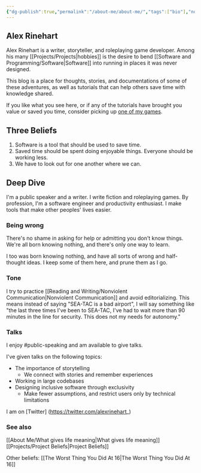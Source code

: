 ```yaml
---
{"dg-publish":true,"permalink":"/about-me/about-me/","tags":["bio"],"noteIcon":""}
---
```


## Alex Rinehart

Alex Rinehart is a writer, storyteller, and roleplaying game developer. Among his many [[Projects/Projects\|hobbies]] is the desire to bend [[Software and Programming/Software\|Software]] into running in places it was never designed.

This blog is a place for thoughts, stories, and documentations of some of these adventures, as well as tutorials that can help others save time with knowledge shared.

If you like what you see here, or if any of the tutorials have brought you value or saved you time, consider picking up [one of my games](https://alrine.itch.io/).

## Three Beliefs[](https://blog.alexrinehart.net/about/#three-beliefs)

1.  Software is a tool that should be used to save time.
2.  Saved time should be spent doing enjoyable things. Everyone should be working less.
3.  We have to look out for one another where we can.

## Deep Dive

I'm a public speaker and a writer. I write fiction and roleplaying games. By profession, I'm a software engineer and productivity enthusiast. I make tools that make other peoples' lives easier. 

### Being wrong
There's no shame in asking for help or admitting you don't know things. We're all born knowing nothing, and there's only one way to learn.

I too was born knowing nothing, and have all sorts of wrong and half-thought ideas. I keep some of them here, and prune them as I go.

### Tone
I try to practice [[Reading and Writing/Nonviolent Communication\|Nonviolent Communication]] and avoid editorializing. This means instead of saying "SEA-TAC is a bad airport", I will say something like "the last three times I've been to SEA-TAC, I've had to wait more than 90 minutes in the line for security. This does not my needs for autonomy."

### Talks
I enjoy #public-speaking and am available to give talks.

I've given talks on the following topics:
- The importance of storytelling
	- We connect with stories and remember experiences
- Working in large codebases
- Designing inclusive software through exclusivity
	- Make fewer assumptions, and restrict users only by technical limitations

I am on [Twitter] (https://twitter.com/alexrinehart_)


### See also
[[About Me/What gives life meaning\|What gives life meaning]]
[[Projects/Project Beliefs\|Project Beliefs]]

Other beliefs: [[The Worst Thing You Did At 16\|The Worst Thing You Did At 16]]